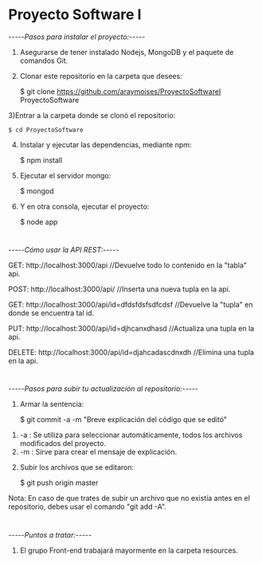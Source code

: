# Proyecto Software I

-----*Pasos para instalar el proyecto:*-----

1) Asegurarse de tener instalado Nodejs, MongoDB y el paquete de comandos Git.

2) Clonar este repositorio en la carpeta que desees:

	$ git clone https://github.com/araymoises/ProyectoSoftwareI ProyectoSoftware

3)Entrar a la carpeta donde se clonó el repositorio:

	$ cd ProyectoSoftware

4) Instalar y ejecutar las dependencias, mediante npm:

	$ npm install

5) Ejecutar el servidor mongo:

	$ mongod

6) Y en otra consola, ejecutar el proyecto:

	$ node app


#
-----*Cómo usar la API REST:*-----

GET: http://localhost:3000/api //Devuelve todo lo contenido en la "tabla" api.

POST: http://localhost:3000/api/ //Inserta una nueva tupla en la api.

GET: http://localhost:3000/api/id=dfdsfdsfsdfcdsf //Devuelve la "tupla" en donde se encuentra tal id.

PUT: http://localhost:3000/api/id=djhcanxdhasd //Actualiza una tupla en la api.

DELETE: http://localhost:3000/api/id=djahcadascdnxdh //Elimina una tupla en la api.

#
-----*Pasos para subir tu actualización al repositorio:*-----

1) Armar la sentencia:

	$ git commit -a -m "Breve explicación del código que se editó"
1.    -a : Se utiliza para seleccionar automáticamente, todos los archivos modificados del proyecto.
2.    -m : Sirve para crear el mensaje de explicación.

2) Subir los archivos que se editaron:

	$ git push origin master

Nota: En caso de que trates de subir un archivo que no existía antes en el repositorio, debes usar el comando "git add -A".

#
-----*Puntos a tratar:*-----

1. El grupo Front-end trabajará mayormente en la carpeta resources.
